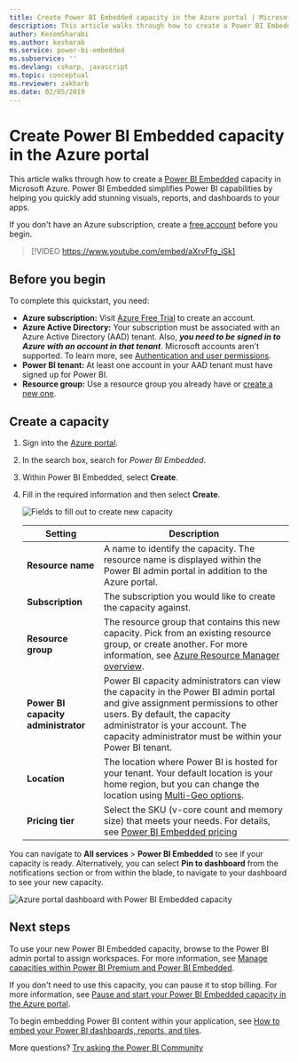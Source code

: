 ```yaml
---
title: Create Power BI Embedded capacity in the Azure portal | Microsoft Docs
description: This article walks through how to create a Power BI Embedded capacity in Microsoft Azure.
author: KesemSharabi
ms.author: kesharab
ms.service: power-bi-embedded
ms.subservice: ''
ms.devlang: csharp, javascript
ms.topic: conceptual
ms.reviewer: zakharb
ms.date: 02/05/2019
---
```


# Create Power BI Embedded capacity in the Azure portal

This article walks through how to create a [Power BI Embedded](azure-pbie-what-is-power-bi-embedded.md) capacity in Microsoft Azure. Power BI Embedded simplifies Power BI capabilities by helping you quickly add stunning visuals, reports, and dashboards to your apps.

If you don't have an Azure subscription, create a [free account](https://azure.microsoft.com/free/) before you begin.

> [!VIDEO https://www.youtube.com/embed/aXrvFfg_iSk]

## Before you begin

To complete this quickstart, you need:

* **Azure subscription:** Visit [Azure Free Trial](https://azure.microsoft.com/free/) to create an account.
* **Azure Active Directory:** Your subscription must be associated with an Azure Active Directory (AAD) tenant. Also, ***you need to be signed in to Azure with an account in that tenant***. Microsoft accounts aren't supported. To learn more, see [Authentication and user permissions](https://docs.microsoft.com/azure/analysis-services/analysis-services-manage-users).
* **Power BI tenant:** At least one account in your AAD tenant must have signed up for Power BI.
* **Resource group:** Use a resource group you already have or [create a new one](https://docs.microsoft.com/azure/azure-resource-manager/resource-group-overview).

## Create a capacity

1. Sign into the [Azure portal](https://portal.azure.com/).

2. In the search box, search for *Power BI Embedded*.

3. Within Power BI Embedded, select **Create**.

4. Fill in the required information and then select **Create**.

    ![Fields to fill out to create new capacity](media/azure-pbie-create-capacity/azure-portal-create-power-bi-embedded.png)

    |Setting |Description |
    |---------|---------|
    |**Resource name**|A name to identify the capacity. The resource name is displayed within the Power BI admin portal in addition to the Azure portal.|
    |**Subscription**|The subscription you would like to create the capacity against.|
    |**Resource group**|The resource group that contains this new capacity. Pick from an existing resource group, or create another. For more information, see [Azure Resource Manager overview](https://docs.microsoft.com/azure/azure-resource-manager/resource-group-overview).|
    |**Power BI capacity administrator**|Power BI capacity administrators can view the capacity in the Power BI admin portal and give assignment permissions to other users. By default, the capacity administrator is your account. The capacity administrator must be within your Power BI tenant.|
    |**Location**|The location where Power BI is hosted for your tenant. Your default location is your home region, but you can change the location using [Multi-Geo options](embedded-multi-geo.md).
    |**Pricing tier**|Select the SKU (v-core count and memory size) that meets your needs.  For details, see [Power BI Embedded pricing](https://azure.microsoft.com/pricing/details/power-bi-embedded/)|

You can navigate to **All services** > **Power BI Embedded** to see if your capacity is ready. Alternatively, you can select **Pin to dashboard** from the notifications section or from within the blade, to navigate to your dashboard to see your new capacity.

![Azure portal dashboard with Power BI Embedded capacity](media/azure-pbie-create-capacity/azure-portal-dashboard.png)

## Next steps

To use your new Power BI Embedded capacity, browse to the Power BI admin portal to assign workspaces. For more information, see [Manage capacities within Power BI Premium and Power BI Embedded](https://powerbi.microsoft.com/documentation/powerbi-admin-premium-manage/).

If you don't need to use this capacity, you can pause it to stop billing. For more information, see [Pause and start your Power BI Embedded capacity in the Azure portal](azure-pbie-pause-start.md).

To begin embedding Power BI content within your application, see [How to embed your Power BI dashboards, reports, and tiles](https://powerbi.microsoft.com/documentation/powerbi-developer-embedding-content/).

More questions? [Try asking the Power BI Community](https://community.powerbi.com/)